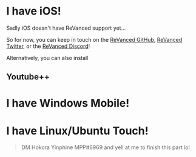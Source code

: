 # I have iOS!
Sadly iOS doesn't have ReVanced support yet...

So for now, you can keep in touch on the [ReVanced GitHub](https://github.com/revanced), [ReVanced Twitter](https://twitter.com/revancedapp), or the [ReVanced Discord](http://revanced.app/discord)!

Alternatively, you can also install
## Youtube++



# I have Windows Mobile!


# I have Linux/Ubuntu Touch!



> DM Hokora Yinphine MPP#6969 and yell at me to finish this part lol
